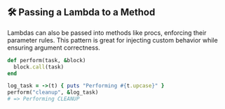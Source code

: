 ## 🛠️ Passing a Lambda to a Method

Lambdas can also be passed into methods like procs, enforcing their parameter rules. This pattern is great for injecting custom behavior while ensuring argument correctness.

```ruby
def perform(task, &block)
  block.call(task)
end

log_task = ->(t) { puts "Performing #{t.upcase}" }
perform("cleanup", &log_task)
# => Performing CLEANUP
```